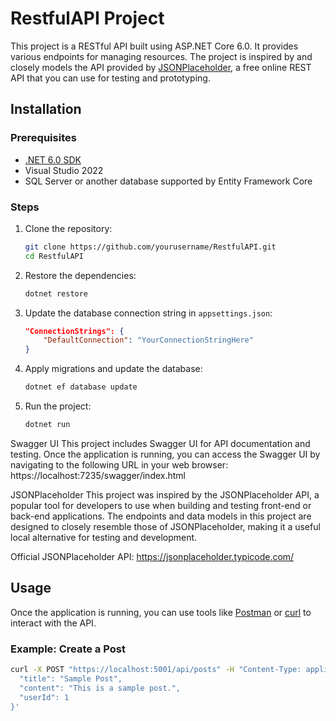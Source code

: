 # RestfulAPI Project

This project is a RESTful API built using ASP.NET Core 6.0. 
It provides various endpoints for managing resources. 
The project is inspired by and closely models the API provided by [JSONPlaceholder](https://jsonplaceholder.typicode.com/), 
a free online REST API that you can use for testing and prototyping.

## Installation

### Prerequisites
- [.NET 6.0 SDK](https://dotnet.microsoft.com/download/dotnet/6.0)
- Visual Studio 2022
- SQL Server or another database supported by Entity Framework Core

### Steps
1. Clone the repository:
    ```bash
    git clone https://github.com/yourusername/RestfulAPI.git
    cd RestfulAPI
    ```

2. Restore the dependencies:
    ```bash
    dotnet restore
    ```

3. Update the database connection string in `appsettings.json`:
    ```json
    "ConnectionStrings": {
        "DefaultConnection": "YourConnectionStringHere"
    }
    ```

4. Apply migrations and update the database:
    ```bash
    dotnet ef database update
    ```

5. Run the project:
    ```bash
    dotnet run
    ```
Swagger UI
This project includes Swagger UI for API documentation and testing. Once the application is running, 
you can access the Swagger UI by navigating to the following URL in your web browser:
https://localhost:7235/swagger/index.html


JSONPlaceholder
This project was inspired by the JSONPlaceholder API, 
a popular tool for developers to use when building and testing front-end or back-end applications. 
The endpoints and data models in this project are designed to closely resemble those of JSONPlaceholder, making it a useful local alternative for testing and development.

Official JSONPlaceholder API: https://jsonplaceholder.typicode.com/


## Usage
Once the application is running, you can use tools like [Postman](https://www.postman.com/) 
or [curl](https://curl.se/) to interact with the API.

### Example: Create a Post
```bash
curl -X POST "https://localhost:5001/api/posts" -H "Content-Type: application/json" -d '{
  "title": "Sample Post",
  "content": "This is a sample post.",
  "userId": 1
}'
